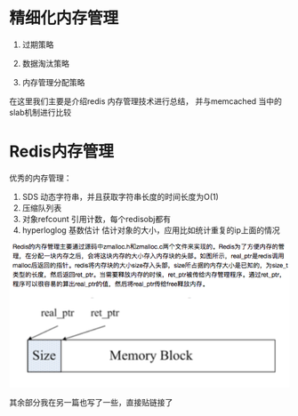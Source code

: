 # 精细化内存管理
1. 过期策略
[](https://github.com/wabc1994/InterviewRecord/blob/master/Redis_learning/过期策略.md)
2. 数据淘汰策略
[](https://github.com/wabc1994/InterviewRecord/blob/master/Redis_learning/内存淘汰策略.md)

3. 内存管理分配策略

在这里我们主要是介绍redis 内存管理技术进行总结， 并与memcached 当中的slab机制进行比较

# Redis内存管理
优秀的内存管理：
1. SDS 动态字符串，并且获取字符串长度的时间长度为O(1)
2. 压缩队列表
3. 对象refcount 引用计数，每个redisobj都有
4. hyperloglog 基数估计 估计对象的大小，应用比如统计重复的ip上面的情况

![](https://github.com/wabc1994/InterviewRecord/blob/master/Redis_learning/picture/Redis内存管理.png)

其余部分我在另一篇也写了一些，直接贴链接了

[](https://github.com/wabc1994/InterviewRecord/blob/master/Redis_learning/redis内存模型.md)